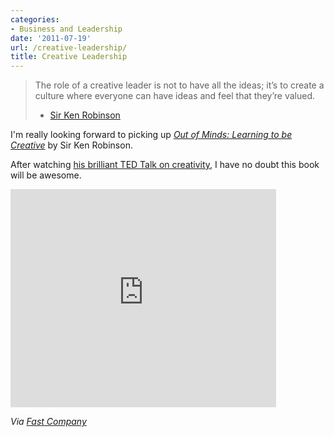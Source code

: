 ```yaml
---
categories:
- Business and Leadership
date: '2011-07-19'
url: /creative-leadership/
title: Creative Leadership
---
```


<blockquote>The role of a creative leader is not to have all the ideas; it’s to create a culture where everyone can have ideas and feel that they’re valued.

- <a href="http://www.fastcompany.com/1764044/ken-robinson-on-the-principles-of-creative-leadership">Sir Ken Robinson</a></blockquote>

I'm really looking forward to picking up <em><a href="http://www.amazon.com/Out-Our-Minds-Learning-Creative/dp/1841121258">Out of Minds: Learning to be Creative</a></em> by Sir Ken Robinson.

After watching <a href="https://www.youtube.com/watch?v=iG9CE55wbtY">his brilliant TED Talk on creativity</a>, I have no doubt this book will be awesome.

<iframe class="alignc" width="425" height="349" src="https://www.youtube.com/embed/iG9CE55wbtY" frameborder="0" allowfullscreen></iframe>

<em>Via <a href="http://www.fastcompany.com/1764044/ken-robinson-on-the-principles-of-creative-leadership">Fast Company</a></em>